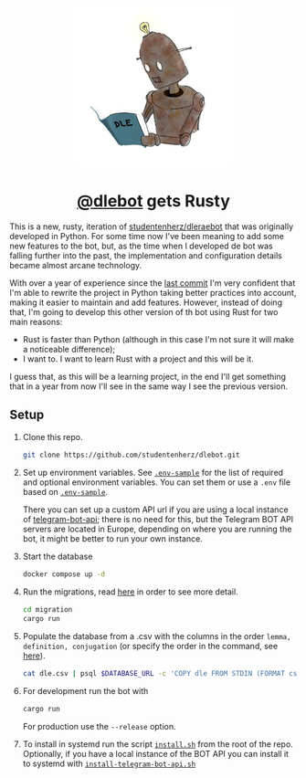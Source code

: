 <div align=center>
<img src="img/rusty-transparent.webp" width=280px/>
<h1><a href="https://github.com/studentenherz/dleraebot">@dlebot</a> gets Rusty</h1>
</div>

This is a new, rusty, iteration of <a href="https://github.com/studentenherz/dleraebot">studentenherz/dleraebot</a> that was originally developed in Python. For some time now I've been meaning to add some new features to the bot, but, as the time when I developed de bot was falling further into the past, the implementation and configuration details became almost arcane technology.

With over a year of experience since the [last commit](https://github.com/studentenherz/dleraebot/tree/319a4056b54ce2b0a889cf76677acbd6f309e7b6) I'm very confident that I'm able to rewrite the project in Python taking better practices into account, making it easier to maintain and add features. However, instead of doing that, I'm going to develop this other version of th bot using Rust for two main reasons:

-   Rust is faster than Python (although in this case I'm not sure it will make a noticeable difference);
-   I want to. I want to learn Rust with a project and this will be it.

I guess that, as this will be a learning project, in the end I'll get something that in a year from now I'll see in the same way I see the previous version.

## Setup

1. Clone this repo.

    ```sh
    git clone https://github.com/studentenherz/dlebot.git
    ```

2. Set up environment variables. See [`.env-sample`](./.env-sample) for the list of required and optional environment variables. You can set them or use a `.env` file based on [`.env-sample`](./.env-sample).

    There you can set up a custom API url if you are using a local instance of [telegram-bot-api](https://github.com/tdlib/telegram-bot-api); there is no need for this, but the Telegram BOT API servers are located in Europe, depending on where you are running the bot, it might be better to run your own instance.

3. Start the database

    ```sh
    docker compose up -d
    ```

4. Run the migrations, read [here](./migration/README.md) in order to see more detail.

    ```sh
    cd migration
    cargo run
    ```

5. Populate the database from a .csv with the columns in the order `lemma, definition, conjugation` (or specify the order in the command, see [here](https://www.postgresql.org/docs/current/sql-copy.html)).

    ```sh
    cat dle.csv | psql $DATABASE_URL -c 'COPY dle FROM STDIN (FORMAT csv)'
    ```

6. For development run the bot with

    ```sh
    cargo run
    ```

    For production use the `--release` option.

7. To install in systemd run the script [`install.sh`](./install.sh) from the root of the repo. Optionally, if you have a local instance of the BOT API you can install it to systemd with [`install-telegram-bot-api.sh`](./install-telegram-bot-api.sh)
